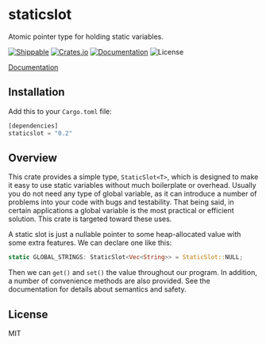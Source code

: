 # staticslot
Atomic pointer type for holding static variables.

[![Shippable](https://img.shields.io/shippable/59f4fe469ce1cc0700911947.svg)](https://app.shippable.com/github/sagebind/staticslot)
[![Crates.io](https://img.shields.io/crates/v/staticslot.svg)](https://crates.io/crates/staticslot)
[![Documentation](https://docs.rs/staticslot/badge.svg)](https://docs.rs/staticslot)
![License](https://img.shields.io/badge/license-MIT-blue.svg)

[Documentation](https://docs.rs/staticslot)

## Installation
Add this to your `Cargo.toml` file:

```rust
[dependencies]
staticslot = "0.2"
```

## Overview
This crate provides a simple type, `StaticSlot<T>`, which is designed to make it easy to use static variables without much boilerplate or overhead. Usually you do not need any type of global variable, as it can introduce a number of problems into your code with bugs and testability. That being said, in certain applications a global variable is the most practical or efficient solution. This crate is targeted toward these uses.

A static slot is just a nullable pointer to some heap-allocated value with some extra features. We can declare one like this:

```rust
static GLOBAL_STRINGS: StaticSlot<Vec<String>> = StaticSlot::NULL;
```

Then we can `get()` and `set()` the value throughout our program. In addition, a number of convenience methods are also provided. See the documentation for details about semantics and safety.

## License
MIT
